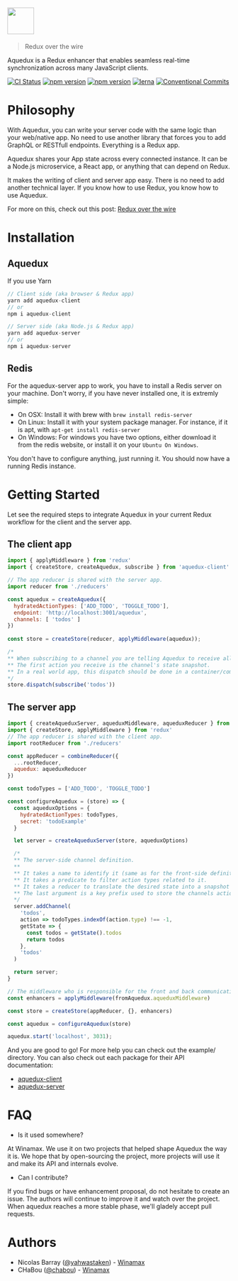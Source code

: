 # <img src='https://user-images.githubusercontent.com/4137761/37289440-f7a26b68-2609-11e8-8c23-fb8b49c53c90.png' height='60'>
> Redux over the wire

Aquedux is a Redux enhancer that enables seamless real-time synchronization across many JavaScript clients.

[![CI Status](https://circleci.com/gh/winamax/aquedux.svg?style=shield)](https://circleci.com/gh/Winamax/aquedux)
[![npm version](https://img.shields.io/npm/v/aquedux-client.svg?style=flat-square)](https://www.npmjs.com/package/aquedux-client)
[![npm version](https://img.shields.io/npm/v/aquedux-server.svg?style=flat-square)](https://www.npmjs.com/package/aquedux-server)
[![lerna](https://img.shields.io/badge/maintained%20with-lerna-cc00ff.svg)](https://lernajs.io/)
[![Conventional Commits](https://img.shields.io/badge/Conventional%20Commits-1.0.0-yellow.svg)](https://conventionalcommits.org)

# Philosophy

With Aquedux, you can write your server code with the same logic than your web/native app. No need to
use another library that forces you to add GraphQL or RESTfull endpoints. Everything is a Redux app.

Aquedux shares your App state across every connected instance. It can be a Node.js microservice, a React app, or anything that can depend on Redux.

It makes the writing of client and server app easy. There is no need to add another technical layer. If you know how to use Redux, you know how to use Aquedux.

For more on this, check out this post: [Redux over the wire](https://medium.com/@nbarray/redux-over-the-wire-2a849d618ff5)

# Installation

## Aquedux

If you use Yarn
```js
// Client side (aka browser & Redux app)
yarn add aquedux-client
// or
npm i aquedux-client

// Server side (aka Node.js & Redux app)
yarn add aquedux-server
// or
npm i aquedux-server
```

## Redis

For the aquedux-server app to work, you have to install a Redis server on your machine. Don't worry, if you have never installed one, it is extremly simple:

* On OSX: Install it with brew with `brew install redis-server`
* On Linux: Install it with your system package manager. For instance, if it is apt, with `apt-get install redis-server`
* On Windows: For windows you have two options, either download it from the redis website, or install it on your `Ubuntu On Windows`.

You don't have to configure anything, just running it.
You should now have a running Redis instance.

# Getting Started

Let see the required steps to integrate Aquedux in your current Redux workflow for the client and the server app.

## The client app

```js
import { applyMiddleware } from 'redux'
import { createStore, createAquedux, subscribe } from 'aquedux-client'

// The app reducer is shared with the server app.
import reducer from './reducers'

const aquedux = createAquedux({
  hydratedActionTypes: ['ADD_TODO', 'TOGGLE_TODO'],
  endpoint: 'http://localhost:3001/aquedux',
  channels: [ 'todos' ]
})
  
const store = createStore(reducer, applyMiddleware(aquedux));

/* 
** When subscribing to a channel you are telling Aquedux to receive all related actions in real-time.
** The first action you receive is the channel's state snapshot.
** In a real world app, this dispatch should be done in a container/component at route level or cDM.
*/
store.dispatch(subscribe('todos'))
```

## The server app

```js
import { createAqueduxServer, aqueduxMiddleware, aqueduxReducer } from 'aquedux-server'
import { createStore, applyMiddleware } from 'redux'
// The app reducer is shared with the client app.
import rootReducer from './reducers'

const appReducer = combineReducer({
  ...rootReducer,
  aquedux: aqueduxReducer
})

const todoTypes = ['ADD_TODO', 'TOGGLE_TODO']

const configureAquedux = (store) => {
  const aqueduxOptions = {
    hydratedActionTypes: todoTypes,
    secret: 'todoExample'
  }

  let server = createAqueduxServer(store, aqueduxOptions)

  /*
  ** The server-side channel definition.
  **
  ** It takes a name to identify it (same as for the front-side definition).
  ** It takes a predicate to filter action types related to it.
  ** It takes a reducer to translate the desired state into a snapshot for first front-side hydratation.
  ** The last argument is a key prefix used to store the channels action.
  */
  server.addChannel(
    'todos',
    action => todoTypes.indexOf(action.type) !== -1,
    getState => {
      const todos = getState().todos
      return todos
    },
    'todos'
  )

  return server;
}

// The middleware who is responsible for the front and back communication.
const enhancers = applyMiddleware(fromAquedux.aqueduxMiddleware)

const store = createStore(appReducer, {}, enhancers)

const aquedux = configureAquedux(store)

aquedux.start('localhost', 3031);
```

And you are good to go! For more help you can check out the example/ directory.
You can also check out each package for their API documentation:

* [aquedux-client](https://github.com/winamax/aquedux/blob/master/packages/aquedux-client/README.md)
* [aquedux-server](https://github.com/winamax/aquedux/blob/master/packages/aquedux-server/README.md)

# FAQ

* Is it used somewhere?

At Winamax. We use it on two projects that helped shape Aquedux the way it is. We
hope that by open-sourcing the project, more projects will use it and make its API
and internals evolve.

* Can I contribute?

If you find bugs or have enhancement proposal, do not hesitate to create an issue. The authors will continue to improve it and watch over the project. When aquedux
reaches a more stable phase, we'll gladely accept pull requests.

# Authors

* Nicolas Barray ([@yahwastaken](https://github.com/yahwastaken)) -
[Winamax](https://www.winamax.fr/)
* CHaBou ([@chabou](https://github.com/chabou)) -
[Winamax](https://www.wiamax.fr/)
